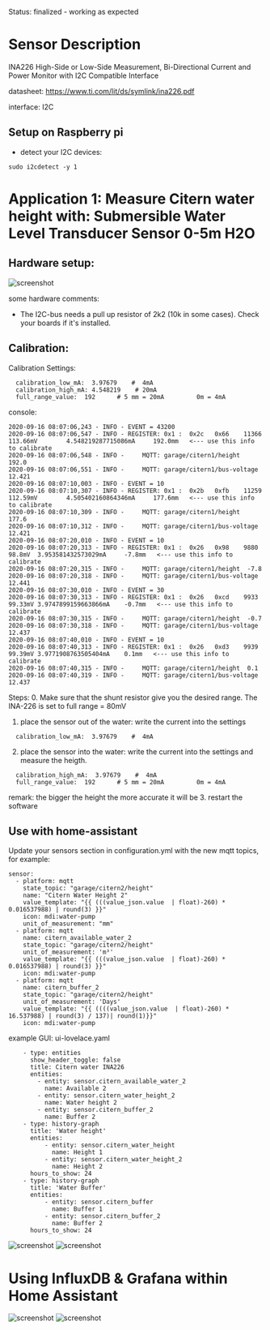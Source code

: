 Status: finalized - working as expected

# Sensor Description

INA226 High-Side or Low-Side Measurement, Bi-Directional Current and Power Monitor with I2C Compatible Interface

datasheet: https://www.ti.com/lit/ds/symlink/ina226.pdf

interface: I2C

## Setup on Raspberry pi 
  - detect your I2C devices: 
  ```
  sudo i2cdetect -y 1
  ```

# Application 1: Measure Citern water height with: Submersible Water Level Transducer Sensor 0-5m H2O

## Hardware setup:
![screenshot](../../docs/images/hw.png?raw=true)

some hardware comments:
- The I2C-bus needs a pull up resistor of 2k2 (10k in some cases). Check your boards if it's installed.

## Calibration:

Calibration Settings:
  ```
    calibration_low_mA:  3.97679    #  4mA
    calibration_high_mA: 4.548219    # 20mA
    full_range_value:  192      # 5 mm = 20mA         0m = 4mA
  ```
console:
  ```
2020-09-16 08:07:06,243 - INFO - EVENT = 43200
2020-09-16 08:07:06,547 - INFO - REGISTER: 0x1 :  0x2c   0x66    11366  113.66mV        4.548219287715086mA     192.0mm   <--- use this info to calibrate
2020-09-16 08:07:06,548 - INFO -     MQTT: garage/citern1/height  192.0
2020-09-16 08:07:06,551 - INFO -     MQTT: garage/citern1/bus-voltage  12.421
2020-09-16 08:07:10,003 - INFO - EVENT = 10
2020-09-16 08:07:10,307 - INFO - REGISTER: 0x1 :  0x2b   0xfb    11259  112.59mV        4.505402160864346mA     177.6mm   <--- use this info to calibrate
2020-09-16 08:07:10,309 - INFO -     MQTT: garage/citern1/height  177.6
2020-09-16 08:07:10,312 - INFO -     MQTT: garage/citern1/bus-voltage  12.421
2020-09-16 08:07:20,010 - INFO - EVENT = 10
2020-09-16 08:07:20,313 - INFO - REGISTER: 0x1 :  0x26   0x98    9880   98.8mV  3.953581432573029mA     -7.8mm   <--- use this info to calibrate
2020-09-16 08:07:20,315 - INFO -     MQTT: garage/citern1/height  -7.8
2020-09-16 08:07:20,318 - INFO -     MQTT: garage/citern1/bus-voltage  12.441
2020-09-16 08:07:30,010 - INFO - EVENT = 30
2020-09-16 08:07:30,313 - INFO - REGISTER: 0x1 :  0x26   0xcd    9933   99.33mV 3.9747899159663866mA    -0.7mm   <--- use this info to calibrate
2020-09-16 08:07:30,315 - INFO -     MQTT: garage/citern1/height  -0.7
2020-09-16 08:07:30,318 - INFO -     MQTT: garage/citern1/bus-voltage  12.437
2020-09-16 08:07:40,010 - INFO - EVENT = 10
2020-09-16 08:07:40,313 - INFO - REGISTER: 0x1 :  0x26   0xd3    9939   99.39mV 3.9771908763505404mA    0.1mm   <--- use this info to calibrate
2020-09-16 08:07:40,315 - INFO -     MQTT: garage/citern1/height  0.1
2020-09-16 08:07:40,319 - INFO -     MQTT: garage/citern1/bus-voltage  12.437
  ```

Steps:
0. Make sure that the shunt resistor give you the desired range.  The INA-226 is set to full range = 80mV
1. place the sensor out of the water: write the current into the settings
  ```
    calibration_low_mA:  3.97679    #  4mA
  ```
2. place the sensor into the water: write the current into the settings and measure the heigth.
  ```
    calibration_high_mA:  3.97679    #  4mA
    full_range_value:  192      # 5 mm = 20mA         0m = 4mA
  ```  
  remark: the bigger the height the more accurate it will be
3. restart the software


## Use with home-assistant
Update your sensors section in configuration.yml with the new mqtt topics, for example:
```
sensor:
  - platform: mqtt
    state_topic: "garage/citern2/height"
    name: "Citern Water Height 2"
    value_template: "{{ (((value_json.value  | float)-260) * 0.016537988) | round(3) }}"
    icon: mdi:water-pump
    unit_of_measurement: "mm"
  - platform: mqtt
    name: citern_available_water_2
    state_topic: "garage/citern2/height"
    unit_of_measurement: 'm³'
    value_template: "{{ (((value_json.value  | float)-260) * 0.016537988) | round(3) }}"
    icon: mdi:water-pump
  - platform: mqtt
    name: citern_buffer_2
    state_topic: "garage/citern2/height"
    unit_of_measurement: 'Days'
    value_template: "{{ ((((value_json.value  | float)-260) * 16.537988) | round(3) / 137)| round(1)}}"
    icon: mdi:water-pump
  ```
  example GUI: ui-lovelace.yaml
  ```           
      - type: entities
        show_header_toggle: false
        title: Citern water INA226
        entities:
          - entity: sensor.citern_available_water_2
            name: Available 2
          - entity: sensor.citern_water_height_2
            name: Water height 2
          - entity: sensor.citern_buffer_2
            name: Buffer 2                          
      - type: history-graph
        title: 'Water height'
        entities:
            - entity: sensor.citern_water_height
              name: Height 1              
            - entity: sensor.citern_water_height_2
              name: Height 2              
        hours_to_show: 24
      - type: history-graph
        title: 'Water Buffer'
        entities:
            - entity: sensor.citern_buffer
              name: Buffer 1              
            - entity: sensor.citern_buffer_2
              name: Buffer 2              
        hours_to_show: 24
  ```
![screenshot](HA_INA226_01.PNG?raw=true)
![screenshot](HA_INA226_02.PNG?raw=true)

# Using InfluxDB & Grafana within Home Assistant 

![screenshot](grafana.png?raw=true)
![screenshot](grafana_dashboard.png?raw=true)
